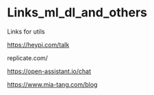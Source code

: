 # Links_ml_dl_and_others
Links for utils

https://heypi.com/talk

replicate.com/

https://open-assistant.io/chat

https://www.mia-tang.com/blog
